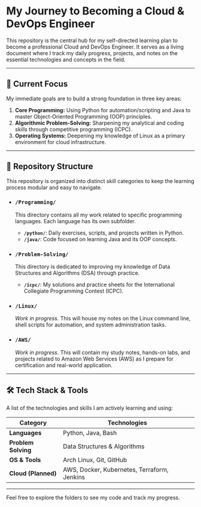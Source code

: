 # My Journey to Becoming a Cloud & DevOps Engineer

This repository is the central hub for my self-directed learning plan to become a professional Cloud and DevOps Engineer. It serves as a living document where I track my daily progress, projects, and notes on the essential technologies and concepts in the field.

---

## 🎯 Current Focus

My immediate goals are to build a strong foundation in three key areas:

1.  **Core Programming:** Using Python for automation/scripting and Java to master Object-Oriented Programming (OOP) principles.
2.  **Algorithmic Problem-Solving:** Sharpening my analytical and coding skills through competitive programming (ICPC).
3.  **Operating Systems:** Deepening my knowledge of Linux as a primary environment for cloud infrastructure.

---

## 📂 Repository Structure

This repository is organized into distinct skill categories to keep the learning process modular and easy to navigate.

* ### `/Programming/`
    This directory contains all my work related to specific programming languages. Each language has its own subfolder.
    * **`/python/`**: Daily exercises, scripts, and projects written in Python.
    * **`/java/`**: Code focused on learning Java and its OOP concepts.

* ### `/Problem-Solving/`
    This directory is dedicated to improving my knowledge of Data Structures and Algorithms (DSA) through practice.
    * **`/icpc/`**: My solutions and practice sheets for the International Collegiate Programming Contest (ICPC).

* ### `/Linux/`
    *Work in progress.* This will house my notes on the Linux command line, shell scripts for automation, and system administration tasks.

* ### `/AWS/`
    *Work in progress.* This will contain my study notes, hands-on labs, and projects related to Amazon Web Services (AWS) as I prepare for certification and real-world application.

---

## 🛠️ Tech Stack & Tools

A list of the technologies and skills I am actively learning and using:

| Category          | Technologies                                     |
| ----------------- | ------------------------------------------------ |
| **Languages** | Python, Java, Bash                               |
| **Problem Solving** | Data Structures & Algorithms                     |
| **OS & Tools** | Arch Linux, Git, GitHub                          |
| **Cloud (Planned)** | AWS, Docker, Kubernetes, Terraform, Jenkins      |

---

Feel free to explore the folders to see my code and track my progress.